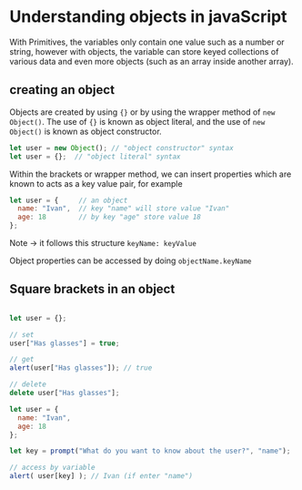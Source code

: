 # Understanding objects in javaScript

With Primitives, the variables only contain one value such as a number or string, however with objects, the variable can store keyed collections of various data and even more objects (such as an array inside another array).

## creating an object

Objects are created by using `{}` or by using the wrapper method of `new Object()`. The use of `{}` is known as object literal, and the use of `new Object()` is known as object constructor.

```js
let user = new Object(); // "object constructor" syntax
let user = {};  // "object literal" syntax
```

Within the brackets or wrapper method, we can insert properties which are known to acts as a key value pair, for example 

```js
let user = {     // an object
  name: "Ivan",  // key "name" will store value "Ivan"
  age: 18        // by key "age" store value 18
};
```
Note -> it follows this structure `keyName: keyValue`

Object properties can be accessed by doing `objectName.keyName`

## Square brackets in an object

```js

let user = {};

// set
user["Has glasses"] = true;

// get
alert(user["Has glasses"]); // true

// delete
delete user["Has glasses"];
```

```js
let user = {
  name: "Ivan",
  age: 18
};

let key = prompt("What do you want to know about the user?", "name");

// access by variable
alert( user[key] ); // Ivan (if enter "name")

```
